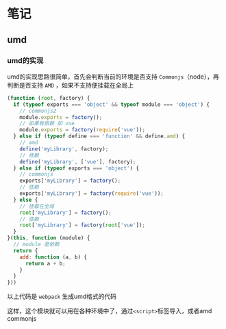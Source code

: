 # 笔记

## umd

### umd的实现

umd的实现思路很简单，首先会判断当前的环境是否支持 `Commonjs`（node），再判断是否支持 `AMD` ，如果不支持便挂载在全局上

```js
(function (root, factory) {
  if (typeof exports === 'object' && typeof module === 'object') {
    // commonjs2
    module.exports = factory();
    // 如果有依赖 如 vue
    module.exports = factory(require('vue'));
  } else if (typeof define === 'function' && define.amd) {
    // amd
    define('myLibrary', factory);
    // 依赖
    define('myLibrary', ['vue'], factory);
  } else if (typeof exports === 'object') {
    // commonjs
    exports['myLibrary'] = factory();
    // 依赖
    exports['myLibrary'] = factory(require('vue'));
  } else {
    // 挂载在全局
    root['myLibrary'] = factory();
    // 依赖
    root['myLibrary'] = factory(root['vue']);
  }
}(this, function (module) {
  // module 是依赖
  return {
    add: function (a, b) {
      return a + b;
    }
  }
}))
```

以上代码是 `webpack` 生成umd格式的代码

这样，这个模块就可以用在各种环境中了，通过`<script>`标签导入，或者amd commonjs
